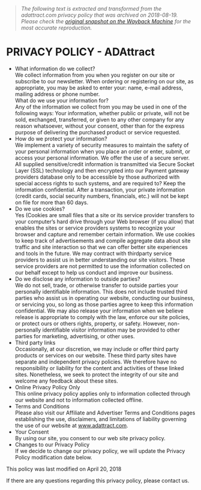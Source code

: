 > *The following text is extracted and transformed from the adattract.com privacy policy that was archived on 2018-08-19. Please check the [original snapshot on the Wayback Machine](https://web.archive.org/web/20180819063756id_/http%3A//www.adattract.com/privacy-policy) for the most accurate reproduction.*

# PRIVACY POLICY - ADAttract

  * What information do we collect?  
We collect information from you when you register on our site or subscribe to our newsletter. When ordering or registering on our site, as appropriate, you may be asked to enter your: name, e-mail address, mailing address or phone number.  
What do we use your information for?  
Any of the information we collect from you may be used in one of the following ways: Your information, whether public or private, will not be sold, exchanged, transferred, or given to any other company for any reason whatsoever, without your consent, other than for the express purpose of delivering the purchased product or service requested.
  * How do we protect your information?  
We implement a variety of security measures to maintain the safety of your personal information when you place an order or enter, submit, or access your personal information. We offer the use of a secure server. All supplied sensitive/credit information is transmitted via Secure Socket Layer (SSL) technology and then encrypted into our Payment gateway providers database only to be accessible by those authorized with special access rights to such systems, and are required to? Keep the information confidential. After a transaction, your private information (credit cards, social security numbers, financials, etc.) will not be kept on file for more than 60 days.
  * Do we use cookies?  
Yes (Cookies are small files that a site or its service provider transfers to your computer’s hard drive through your Web browser (if you allow) that enables the sites or service providers systems to recognize your browser and capture and remember certain information. We use cookies to keep track of advertisements and compile aggregate data about site traffic and site interaction so that we can offer better site experiences and tools in the future. We may contract with thirdparty service providers to assist us in better understanding our site visitors. These service providers are not permitted to use the information collected on our behalf except to help us conduct and improve our business.
  * Do we disclose any information to outside parties?  
We do not sell, trade, or otherwise transfer to outside parties your personally identifiable information. This does not include trusted third parties who assist us in operating our website, conducting our business, or servicing you, so long as those parties agree to keep this information confidential. We may also release your information when we believe release is appropriate to comply with the law, enforce our site policies, or protect ours or others rights, property, or safety. However, non-personally identifiable visitor information may be provided to other parties for marketing, advertising, or other uses.
  * Third party links  
Occasionally, at our discretion, we may include or offer third party products or services on our website. These third party sites have separate and independent privacy policies. We therefore have no responsibility or liability for the content and activities of these linked sites. Nonetheless, we seek to protect the integrity of our site and welcome any feedback about these sites.
  * Online Privacy Policy Only  
This online privacy policy applies only to information collected through our website and not to information collected offline.
  * Terms and Conditions  
Please also visit our Affiliate and Advertiser Terms and Conditions pages establishing the use, disclaimers, and limitations of liability governing the use of our website at www.adattract.com.
  * Your Consent  
By using our site, you consent to our web site privacy policy.
  * Changes to our Privacy Policy  
If we decide to change our privacy policy, we will update the Privacy Policy modification date below.



This policy was last modified on April 20, 2018

If there are any questions regarding this privacy policy, please contact us.
